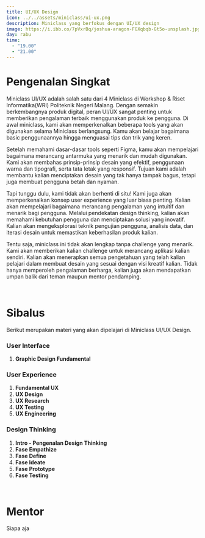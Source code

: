 ```yaml
---
title: UI/UX Design
icon: ../../assets/miniclass/ui-ux.png
description: Miniclass yang berfokus dengan UI/UX design
image: https://i.ibb.co/7pVxrBq/joshua-aragon-FGXqbqb-Gt5o-unsplash.jpg
day: rabu
time:
  - "19.00"
  - "21.00"
---
```


# Pengenalan Singkat
Miniclass UI/UX adalah salah satu dari 4 Miniclass di Workshop & Riset Informatika(WRI) Politeknik Negeri Malang. Dengan semakin berkembangnya produk digital, peran UI/UX sangat penting untuk memberikan pengalaman terbaik menggunakan produk ke pengguna. Di awal miniclass, kami akan memperkenalkan beberapa tools yang akan digunakan selama Miniclass berlangsung. Kamu akan belajar bagaimana basic penggunaannya hingga menguasai tips dan trik yang keren.

Setelah memahami dasar-dasar tools seperti Figma, kamu akan  mempelajari bagaimana merancang antarmuka yang menarik dan mudah digunakan. Kami akan membahas prinsip-prinsip desain yang efektif, penggunaan warna dan tipografi, serta tata letak yang responsif. Tujuan kami adalah membantu kalian menciptakan desain yang tak hanya tampak bagus, tetapi juga membuat pengguna betah dan nyaman.

Tapi tunggu dulu, kami tidak akan berhenti di situ! Kami juga akan memperkenalkan konsep user experience yang luar biasa penting. Kalian akan mempelajari bagaimana merancang pengalaman yang intuitif dan menarik bagi pengguna. Melalui pendekatan design thinking, kalian akan memahami kebutuhan pengguna dan menciptakan solusi yang inovatif. Kalian akan mengeksplorasi teknik pengujian pengguna, analisis data, dan iterasi desain untuk memastikan keberhasilan produk kalian.

Tentu saja, miniclass ini tidak akan lengkap tanpa challenge yang menarik. Kami akan memberikan kalian challenge untuk merancang aplikasi kalian sendiri. Kalian akan menerapkan semua pengetahuan yang telah kalian pelajari dalam membuat desain yang sesuai dengan visi kreatif kalian. Tidak hanya memperoleh pengalaman berharga, kalian juga akan mendapatkan umpan balik dari teman maupun mentor pendamping.

&nbsp;
# Sibalus
Berikut merupakan materi yang akan dipelajari di Miniclass UI/UX Design.

### User Interface
 1. **Graphic Design Fundamental**

### User Experience
 1. **Fundamental UX**
 2. **UX Design**
 3. **UX Research**
 4. **UX Testing**
 5. **UX Engineering**

### Design Thinking
 1. **Intro - Pengenalan Design Thinking**
 2. **Fase Empathize**
 3. **Fase Define**
 4. **Fase Ideate**
 5. **Fase Prototype**
 6. **Fase Testing**

&nbsp;
# Mentor

Siapa aja

